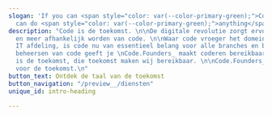 ```yaml
---
slogan: 'If you can <span style="color: var(--color-primary-green);">Code</span> you
  can do <span style="color: var(--color-primary-green);">anything</span>'
description: "Code is de toekomst. \n\nDe digitale revolutie zorgt ervoor dat we meer
  en meer afhankelijk worden van code. \n\nWaar code vroeger het domein was van de
  IT afdeling, is code nu van essentieel belang voor alle branches en beroepen. Het
  beheersen van code geeft je \nCode.Founders_ maakt coderen bereikbaar voor iedereen\nCode
  is de toekomst, die toekomst maken wij bereikbaar. \n\nCode.Founders_ legt het fundament
  voor de toekomst.\n"
button_text: Ontdek de taal van de toekomst
button_navigation: "/preview__/diensten"
unique_id: intro-heading

---
```

